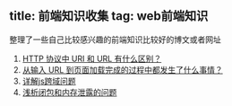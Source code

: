 title: 前端知识收集
tag: web前端知识
---

整理了一些自己比较感兴趣的前端知识比较好的博文或者网址
1. [HTTP 协议中 URI 和 URL 有什么区别？](http://www.zhihu.com/question/21950864)
2. [从输入 URL 到页面加载完成的过程中都发生了什么事情？](http://fex.baidu.com/blog/2014/05/what-happen/)
3. [详解js跨域问题](http://segmentfault.com/a/1190000000718840)
4. [浅析闭包和内存泄露的问题](http://www.cnblogs.com/yakun/p/3932026.html)
